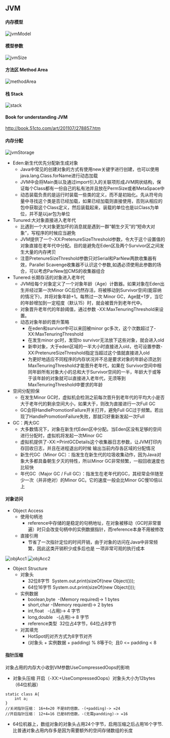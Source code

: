 ##	JVM
####    内存模型
![jvmModel](https://github.com/powar2sun/Note/blob/master/Language/pictures/jvmModel.png)
####    模型参数
![jvmSize](https://github.com/powar2sun/Note/blob/master/Language/pictures/jvmSize.png)
####    方法区 Method Area
![methodArea](https://github.com/powar2sun/Note/blob/master/Language/pictures/methodArea.png)
####    栈 Stack
![stack](https://github.com/powar2sun/Note/blob/master/Language/pictures/stack.png)
####    Book for understanding JVM
http://book.51cto.com/art/201107/278857.htm

####    内存分配
![jvmStorage](https://github.com/powar2sun/Note/blob/master/Language/pictures/jvmStorage.png)

*   Eden:新生代优先分配新生成对象
    *   Java中常见的创建对象的方式有使用new关键字进行创建，也可以使用java.lang.Class.forName进行动态加载
    *   JVM中会将Main类以及通过import引入的关联项形成JVM网状结构，保证每个Class都有一份自己的私有池并且放在PermSize或者MetaSpace中
    *   动态装载负责的是运行时装载一些类的定义，而不是初始化。先从符号向量中寻找这个类是否已经加载，如果已经加载则直接使用，否则从相应的包中获取这个Class定义，然后装载起来，装载的单位也是以Class为单位，并不是以jar包为单位
*   Tunured:大对象直接进入老年代
    *   比遇到一个大对象更加坏的消息就是遇到一群“朝生夕灭”的“短命大对 象”，写程序的时候应当避免
    *   JVM提供了一个-XX:PretenureSizeThreshold参数，令大于这个设置值的对象直接在老年代中分配。目的是避免在Eden区及两个Survivor区之间发生大量的内存拷贝
    *   注意PretenureSizeThreshold参数只对Serial和ParNew两款收集器有效，Parallel Scavenge收集器不认识这个参数,如遇必须使用此参数的场合，可以考虑ParNew加CMS的收集器组合
*   Tunered:长期存活的对象进入老年代
    *   JVM给每个对象定义了一个对象年龄（Age）计数器。如果对象在Eden出生并经过第一次Minor GC后仍然存活，将被移动到Survivor空间(能容纳的情况下)，并将对象年龄+1。每熬过一次 Minor GC，Age就+1岁，当它的年龄增加到一定程度（默认15）时，就会被晋升到老年代中。
    *   对象晋升老年代的年龄阈值，通过参数 -XX:MaxTenuringThreshold来设置。
    *   动态对象年龄的晋升策略
        *   在eden和survivor中可以来回被minor gc多次，这个次数超过了-XX:MaxTenuringThreshold
        *   在发生minor gc时，发现to survivor无法放下这些对象，就会进入old
        *   新申对象，大于eden区域的一半大小时直接进入old，也可设置参数-XX:PretenureSizeThreshold指定当超过这个值就直接进入old
        *   为更好地适应不同程序的内存状况并不总是要求对象的年龄必须达到MaxTenuringThreshold才能晋升老年代，如果在 Survivor空间中相同年龄所有对象大小的总和大于Survivor空间的一半，年龄大于或等于该年龄的对象就可以直接进入老年代，无须等到 MaxTenuringThreshold中要求的年龄
*   空间分配担保
    *   在发生Minor GC时，虚拟机会检测之前每次晋升到老年代的平均大小是否大于老年代的剩余空间大小，如果大于，则改为直接进行一次Full GC
    *   GC会将HandlePromotionFailure开关打开，避免Full GC过于频繁。若出现了HandlePromotionFailure失败，那就只好重新发起一次Full 
*   GC：两大GC
    *   大多数情况下，对象在新生代Eden区中分配。当Eden区没有足够的空间进行分配时，虚拟机将发起一次Minor GC
    *   虚拟机提供了-XX:+PrintGCDetails这个收集器日志参数，让JVM打印内存回收日志，并且在进程退出的时候 输出当前内存各区域的分配情况
    *   新生代GC（Minor GC）：指发生在新生代的垃圾收集动作，因为Java对象大多都具备朝生夕灭的特性，所以Minor GC非常频繁，一般回收速度也比较快
    *   年代GC（Major GC / Full GC）：指发生在老年代的GC，其经常会伴随至少一次（并非绝对）的Minor GC。它的速度一般会比Minor GC慢10倍以上
    
####    对象访问
*   Object Access
    *   使用句柄池
        *   reference中存储的是稳定的句柄地址，在对象被移动（GC时非常普遍）时只会改变句柄中的实例数据指针，而reference本身不用被修改     
    *   直接引用
        *   节省了一次指针定位的时间开销，由于对象的访问在Java中非常频繁，因此这类开销积少成多后也是 一项非常可观的执行成本

![objAcc1](https://github.com/powar2sun/Note/blob/master/Language/pictures/objectAccessOne.png)
![objAcc2](https://github.com/powar2sun/Note/blob/master/Language/pictures/objectAccessTwo.png)

*   Object Structure
    *   对象头
        *   32位8字节  System.out.print(sizeOf(new Object()));
        *   64位16字节 System.out.print(sizeOf(new Object()));
    *   实例数据
        *   boolean,byte  -(Memory required)-> 1 bytes
        *   short,char    -(Memory requierd)-> 2 bytes
        *   int,float     -(占用)->   4 字节
        *   long,double   -(占用)->   8 字节
        *   reference类型  32位占4字节，64位占8字节
    *   对其填充
        *   HotSpot的对齐方式为8字节对齐
        *   (对象头 + 实例数据 + padding) % 8等于0;  且0 <= padding < 8
        
####    指针压缩
对象占用的内存大小收到VM参数UseCompressedOops的影响

*   对象头压缩 开启（-XX:+UseCompressedOops）对象头大小为12bytes（64位机器）

```
static class A{
    int a;
}
//关闭指针压缩： 16+4=20 不是8的倍数，-(+padding)-> =24
//开启指针压缩： 12+4=16 已是8的倍数，-(无需pandding)-> =16
```
*   64位机器上，数组对象的对象头占用24个字节，启用压缩之后占用16个字节.比普通对象占用内存多是因为需要额外的空间存储数组的长度






















